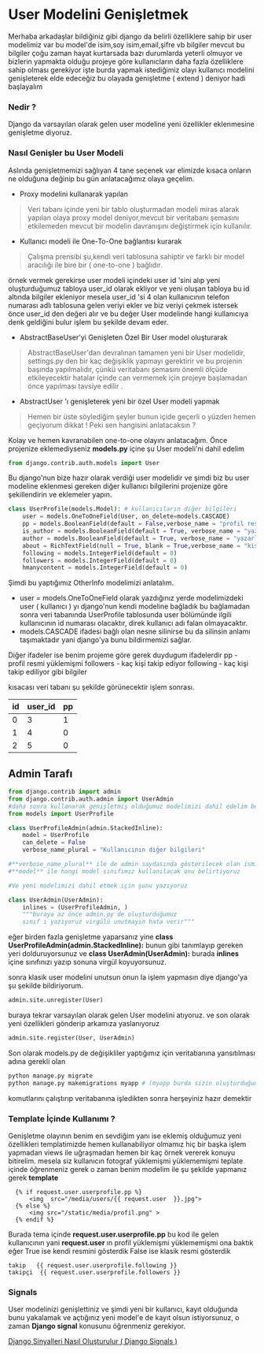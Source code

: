 # User Modelini Genişletmek

Merhaba arkadaşlar bildiğiniz gibi django da belirli özelliklere sahip bir user
modelimiz var bu model'de isim,soy isim,email,şifre vb bilgiler mevcut bu bilgiler çoğu
zaman hayat kurtarsada bazı durumlarda yeterli olmuyor ve bizlerin yapmakta olduğu
projeye göre kullanıcların daha fazla özelliklere sahip olması gerekiyor işte burda
yapmak istediğimiz olayı kullanıcı modelini genişleterek elde edeceğiz bu olayada
genişletme \( extend \) deniyor hadi başlayalım

### Nedir ?

Django da varsayılan olarak gelen user modeline yeni özellikler eklenmesine genişletme
diyoruz.

### Nasıl Genişler bu User Modeli

Aslında genişletmemizi sağlıyan 4 tane seçenek var elimizde kısaca onların ne olduğuna
değinip bu gün anlatacağımız olaya geçelim.

- Proxy modelini kullanarak yapılan

> Veri tabanı içinde yeni bir tablo oluşturmadan modeli miras alarak yapılan olaya proxy
> model deniyor,mevcut bir veritabanı şemasını etkilemeden mevcut bir modelin
> davranışını değiştirmek için kullanılır.

- Kullanıcı modeli ile One-To-One bağlantısı kurarak

> Çalışma prensibi şu,kendi veri tablosuna sahiptir ve farklı bir model aracılığı ile
> bire bir \( one-to-one \) bağlıdır.

örnek vermek gerekirse user modeli içindeki user id 'sini alıp yeni oluşturduğumuz
tabloya user_id olarak ekliyor ve yeni oluşan tabloya bu id altında bilgiler ekleniyor
mesela user_id 'si 4 olan kullanıcının telefon numarası adlı tablosuna gelen veriyi
ekler ve biz veriyi çekmek istersek önce user_id den değeri alır ve bu değer User
modelinde hangi kullanıcıya denk geldiğini bulur işlem bu şekilde devam eder.

- AbstractBaseUser'yi Genişleten Özel Bir User model oluşturarak

> AbstractBaseUser'dan devralınan tamamen yeni bir User modelidir, settings.py den bir
> kaç değişiklik yapmayı gerektirir ve bu projenin başında yapılmalıdır, çünkü
> veritabanı şemasını önemli ölçüde etkileyecektir hatalar içinde can vermemek için
> projeye başlamadan önce yapılması tavsiye edilir .

- AbstractUser 'ı genişleterek yeni bir özel User modeli yapmak

> Hemen bir üste söylediğim şeyler bunun içide geçerli o yüzden hemen geçiyorum dikkat !
> Peki sen hangisini anlatacaksın ?

Kolay ve hemen kavranabilen one-to-one olayını anlatacağım. Önce projenize
eklemediyseniz **models.py** içine şu User modeli'ni dahil edelim

```python
from django.contrib.auth.models import User
```

Bu django'nun bize hazır olarak verdiği user modelidir ve şimdi biz bu user modeline
eklenmesi gereken diğer kullanıcı bilgilerini projenize göre şekillendirin ve eklemeler
yapın.

```python
class UserProfile(models.Model): # kullanıcıların diğer bilgileri
    user = models.OneToOneField(User, on_delete=models.CASCADE)
    pp = models.BooleanField(default = False,verbose_name = "profil resmi")
    is_author = models.BooleanField(default = True, verbose_name = "yazar olarak kabul et")
    author = models.BooleanField(default = True, verbose_name = "yazarlık başvurusu")
    about = RichTextField(null = True, blank = True,verbose_name = "kişi hakkında")
    following = models.IntegerField(default = 0)
    followers = models.IntegerField(default = 0)
    hmanycontent = models.IntegerField(default = 0)
```

Şimdi bu yaptığımız OtherInfo modelimizi anlatalım.

- user = models.OneToOneField olarak yazdığınız yerde modelimizdeki user \( kullanıcı \)
  yı django'nun kendi modeline bağladık bu bağlamadan sonra veri tabanında UserProfile
  tablosunda user bölümünde ilgili kullanıcının id numarası olacaktır, direk kullanıcı
  adı falan olmayacaktır.
- models.CASCADE ifadesi bağlı olan nesne silinirse bu da silinsin anlamı taşımaktadır
  yani django'ya bunu bildirmemizi sağlar.

Diğer ifadeler ise benim projeme göre gerek duydugum ifadelerdir pp - profil resmi
yüklemişmi followers - kaç kişi takip ediyor following - kaç kişi takip ediliyor gibi
bilgiler

kısacası veri tabanı şu şekilde görünecektir işlem sonrası.

| id  | user_id | pp  |
| :-- | :------ | :-- |
| 0   | 3       | 1   |
| 1   | 4       | 0   |
| 2   | 5       | 0   |

## Admin Tarafı

```python
from django.contrib import admin
from django.contrib.auth.admin import UserAdmin
#daha sonra kullanarak genişletmiş olduğumuz modelimizi dahil edelim benim ki şöyle ;
from models import UserProfile

class UserProfileAdmin(admin.StackedInline):
    model = UserProfile
    can_delete = False
    verbose_name_plural = "Kullanıcının diğer bilgileri"

#**verbose_name_plural** ile de admin saydasında gösterilecek olan ismi yazıyorsunuz.
#**model** ile hangi model sınıfımız kullanılacak onu belirtiyoruz

#Ve yeni modelimizi dahil etmek için şunu yazıyoruz

class UserAdmin(UserAdmin):
    inlines = (UserProfileAdmin, )
    """buraya az önce admin.py de oluşturduğumuz
    sınıf ı yazıyoruz virgülü unutmayın hata verir"""
```

eğer birden fazla genişletme yaparsanız yine **class
UserProfileAdmin\(admin.StackedInline\):** bunun gibi tanımlayıp gereken yeri
dolduruyorsunuz ve **class UserAdmin\(UserAdmin\):** burada **inlines** içine sınıfınızı
yazıp sonuna virgül koyuyorsunuz.

sonra klasik user modelini unutsun onun la işlem yapmasın diye django'ya şu şekilde
bildiriyorum.

```python
admin.site.unregister(User)
```

buraya tekrar varsayılan olarak gelen User modelini atıyoruz. ve son olarak yeni
özellikleri gönderip arkamıza yaslanıyoruz

```python
admin.site.register(User, UserAdmin)
```

Son olarak models.py de değişikliler yaptığımız için veritabanına yansıtılması adına
gerekli olan

```python
python manage.py migrate
python manage.py makemigrations myapp # (myapp burda sizin oluşturduğunuz uygulama adı oluyor mesela benimki cooggerapp )
```

komutlarını çalıştırıp veritabanına işledikten sonra herşeyiniz hazır demektir

### Template İçinde Kullanımı ?

Genişletme olayının benim en sevdiğim yanı ise eklemiş olduğumuz yeni özellikleri
templatimizde hemen kullanabiliyor olmamız hiç bir başka işlem yapmadan views ile
uğraşmadan hemen bir kaç örnek vererek konuyu bitirelim. mesela siz kullanıcın fotograf
yüklemişmi yüklememişmi teplate içinde öğrenmeniz gerek o zaman benim modelim ile şu
şekilde yapmanız gerek **template**

```markup
  {% if request.user.userprofile.pp %}
      <img  src="/media/users/{{ request.user  }}.jpg">
  {% else %}
      <img src="/static/media/profil.png" >
  {% endif %}
```

Burada tema içinde **request.user.userprofile.pp** bu kod ile gelen kullanıcının yani
**request.user** ın profil yüklemişmi yüklememişmi ona baktık eğer True ise kendi
resmini gösterdik False ise klasik resmi gösterdik

```markup
takip   {{ request.user.userprofile.following }}
takipçi  {{ request.user.userprofile.followers }}
```

### Signals

User modelinizi genişlettiniz ve şimdi yeni bir kullanıcı, kayıt olduğunda bunu
yakalamak ve açtığınız yeni model'e de kayıt olsun istiyorsunuz, o zaman **Django
signal** konusunu öğrenmeniz gerekiyor.

[Django Sinyalleri Nasıl Oluşturulur \( Django Signals \)](django-sinyalleri-nasl-olusturulur-django-signals.md)
